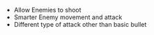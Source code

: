 - Allow Enemies to shoot
- Smarter Enemy movement and attack
- Different type of attack other than basic bullet
